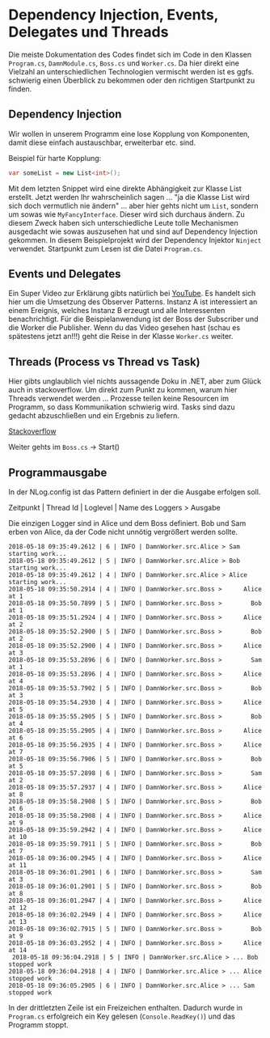 # Dependency Injection, Events, Delegates und Threads

Die meiste Dokumentation des Codes findet sich im Code in den Klassen `Program.cs`, `DamnModule.cs`, `Boss.cs` und `Worker.cs`. Da hier direkt eine Vielzahl an unterschiedlichen  Technologien vermischt werden ist es ggfs. schwierig einen Überblick zu bekommen oder den richtigen Startpunkt zu finden.

## Dependency Injection

Wir wollen in unserem Programm eine lose Kopplung von Komponenten, damit diese einfach austauschbar, erweiterbar etc. sind.

Beispiel für harte Kopplung:

```cs
var someList = new List<int>();
```

Mit dem letzten Snippet wird eine direkte Abhängigkeit zur Klasse List erstellt. Jetzt werden Ihr wahrscheinlich sagen ... "ja die Klasse List wird sich doch vermutlich nie ändern" ... aber hier gehts nicht um `List`, sondern um sowas wie `MyFancyInterface`. Dieser wird sich durchaus ändern. Zu diesem Zweck haben sich unterschiedliche Leute tolle Mechanismen ausgedacht wie sowas auszusehen hat und sind auf Dependency Injection gekommen. In diesem Beispielprojekt wird der Dependency Injektor `Ninject` verwendet. Startpunkt zum Lesen ist die Datei `Program.cs`.

## Events und Delegates

Ein Super Video zur Erklärung gibts natürlich bei [YouTube](https://www.youtube.com/watch?v=jQgwEsJISy0). Es handelt sich hier um die Umsetzung des Observer Patterns. Instanz A ist interessiert an einem Ereignis, welches Instanz B erzeugt und alle Interessenten benachrichtigt. Für die Beispielanwendung ist der Boss der Subscriber und die Worker die Publisher. Wenn du das Video gesehen hast (schau es spätestens jetzt an!!!) geht die Reise in der Klasse `Worker.cs` weiter.

## Threads (Process vs Thread vs Task)

Hier gibts unglaublich viel nichts aussagende Doku in .NET, aber zum Glück auch in stackoverflow. Um direkt zum Punkt zu kommen, warum hier Threads verwendet werden ... Prozesse teilen keine Resourcen im Programm, so dass Kommunikation schwierig wird. Tasks sind dazu gedacht abzuschließen und ein Ergebnis zu liefern.

[Stackoverflow](https://stackoverflow.com/questions/4130194/what-is-the-difference-between-task-and-thread)

Weiter gehts im `Boss.cs` -> Start()

## Programmausgabe

In der NLog.config ist das Pattern definiert in der die Ausgabe erfolgen soll.

Zeitpunkt | Thread Id | Loglevel | Name des Loggers > Ausgabe

Die einzigen Logger sind in Alice und dem Boss definiert. Bob und Sam erben von Alice, da der Code nicht unnötig vergrößert werden sollte.

```
2018-05-18 09:35:49.2612 | 6 | INFO | DamnWorker.src.Alice > Sam starting work...
2018-05-18 09:35:49.2612 | 5 | INFO | DamnWorker.src.Alice > Bob starting work...
2018-05-18 09:35:49.2612 | 4 | INFO | DamnWorker.src.Alice > Alice starting work...
2018-05-18 09:35:50.2914 | 4 | INFO | DamnWorker.src.Boss >      Alice at 1
2018-05-18 09:35:50.7899 | 5 | INFO | DamnWorker.src.Boss >        Bob at 1
2018-05-18 09:35:51.2924 | 4 | INFO | DamnWorker.src.Boss >      Alice at 2
2018-05-18 09:35:52.2900 | 5 | INFO | DamnWorker.src.Boss >        Bob at 2
2018-05-18 09:35:52.2900 | 4 | INFO | DamnWorker.src.Boss >      Alice at 3
2018-05-18 09:35:53.2896 | 6 | INFO | DamnWorker.src.Boss >        Sam at 1
2018-05-18 09:35:53.2896 | 4 | INFO | DamnWorker.src.Boss >      Alice at 4
2018-05-18 09:35:53.7902 | 5 | INFO | DamnWorker.src.Boss >        Bob at 3
2018-05-18 09:35:54.2930 | 4 | INFO | DamnWorker.src.Boss >      Alice at 5
2018-05-18 09:35:55.2905 | 5 | INFO | DamnWorker.src.Boss >        Bob at 4
2018-05-18 09:35:55.2905 | 4 | INFO | DamnWorker.src.Boss >      Alice at 6
2018-05-18 09:35:56.2935 | 4 | INFO | DamnWorker.src.Boss >      Alice at 7
2018-05-18 09:35:56.7906 | 5 | INFO | DamnWorker.src.Boss >        Bob at 5
2018-05-18 09:35:57.2898 | 6 | INFO | DamnWorker.src.Boss >        Sam at 2
2018-05-18 09:35:57.2937 | 4 | INFO | DamnWorker.src.Boss >      Alice at 8
2018-05-18 09:35:58.2908 | 5 | INFO | DamnWorker.src.Boss >        Bob at 6
2018-05-18 09:35:58.2908 | 4 | INFO | DamnWorker.src.Boss >      Alice at 9
2018-05-18 09:35:59.2942 | 4 | INFO | DamnWorker.src.Boss >      Alice at 10
2018-05-18 09:35:59.7911 | 5 | INFO | DamnWorker.src.Boss >        Bob at 7
2018-05-18 09:36:00.2945 | 4 | INFO | DamnWorker.src.Boss >      Alice at 11
2018-05-18 09:36:01.2901 | 6 | INFO | DamnWorker.src.Boss >        Sam at 3
2018-05-18 09:36:01.2901 | 5 | INFO | DamnWorker.src.Boss >        Bob at 8
2018-05-18 09:36:01.2947 | 4 | INFO | DamnWorker.src.Boss >      Alice at 12
2018-05-18 09:36:02.2949 | 4 | INFO | DamnWorker.src.Boss >      Alice at 13
2018-05-18 09:36:02.7915 | 5 | INFO | DamnWorker.src.Boss >        Bob at 9
2018-05-18 09:36:03.2952 | 4 | INFO | DamnWorker.src.Boss >      Alice at 14
 2018-05-18 09:36:04.2918 | 5 | INFO | DamnWorker.src.Alice > ... Bob stopped work
2018-05-18 09:36:04.2918 | 4 | INFO | DamnWorker.src.Alice > ... Alice stopped work
2018-05-18 09:36:05.2905 | 6 | INFO | DamnWorker.src.Alice > ... Sam stopped work
```

In der drittletzten Zeile ist ein Freizeichen enthalten. Dadurch wurde in `Program.cs` erfolgreich ein Key gelesen (`Console.ReadKey()`) und das Programm stoppt.